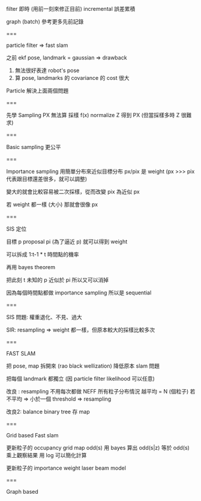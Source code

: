 filter 即時 (用前一刻來修正目前) incremental 誤差累積

graph (batch) 參考更多先前記錄

===

particle filter => fast slam

之前
ekf pose, landmark = gaussian => drawback
1. 無法很好表達 robot's pose
2. 算 pose, landmarks 的 covariance 的 cost 很大

Particle
解決上面兩個問題

===

先學 Sampling
PX 無法算
採樣 f(x) normalize Z 得到 PX (但當採樣多時 Z 很難求)

===

Basic sampling
更公平

===

Importance sampling
用簡單分布來近似目標分布
px/pix 是 weight (px >>> pix 代表跟目標還差很多，就可以調整)

變大的就會比較容易被二次採樣，從而改變 pix 為近似 px

若 weight 都一樣 (大小) 那就會很像 px

===

SIS 定位

目標 p 
proposal pi (為了逼近 p)
就可以得到 weight

可以拆成 1:t-1 * t 時間點的機率

再用 bayes theorem

把此刻 t 未知的 p 近似於 pi 所以又可以消掉

因為每個時間點都做 importance sampling 所以是 sequential

===

SIS 問題: 權重退化、不見、過大

SIR: resampling => weight 都一樣，但原本較大的採樣比較多次

===

FAST SLAM

把 pose, map 拆開來 (rao black wellization)
降低原本 slam 問題

把每個 landmark 都獨立 (因 particle filter likelihood 可以任意)

改良 : resampling 不用每次都做
NEFF 所有粒子分布情況
越平均 = N (個粒子)
若不平均 => 小於一個 threshold => resampling

改良2: balance binary tree 存 map

===

Grid based Fast slam

更新粒子的 occupancy grid map
odd(s)
用 bayes 算出 odd(s|z) 等於 odd(s) 乘上觀察結果
用 log 可以簡化計算


更新粒子的 importance weight
laser beam model

===

Graph based
